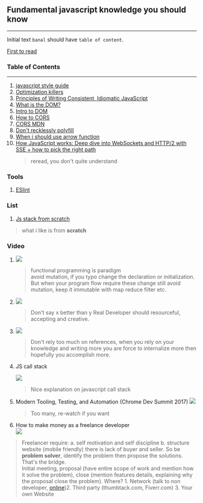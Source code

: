 ## Fundamental javascript knowledge you should know
---
Initial text
`banal` should have `table of content`.

[First to read](https://github.com/benoror/ama/issues/1 "Behonor ama")

### Table of Contents
---
  1. [javascript style guide](https://github.com/airbnb/javascript "Airbnb style guide")
  0. [Optimization killers](https://github.com/petkaantonov/bluebird/wiki/Optimization-killers#3-managing-arguments "github wiki")
  0. [Principles of Writing Consistent, Idiomatic JavaScript](https://github.com/rwaldron/idiomatic.js "idiomatic.js repo")
  0. [What is the DOM?](https://css-tricks.com/dom/ "css-tricks atricle")
  0. [Intro to DOM](https://developer.mozilla.org/en-US/docs/Web/API/Document_Object_Model/Introduction "MDN")
  0. [How to CORS](http://www.eriwen.com/javascript/how-to-cors/)
  0. [CORS MDN](https://developer.mozilla.org/en-US/docs/Web/HTTP/Access_control_CORS)
  0. [Don't recklessly polyfill](http://stackoverflow.com/questions/5072136/javascript-filter-for-objects)
  0. [When i should use arrow function](http://stackoverflow.com/questions/22939130/when-should-i-use-arrow-functions-in-ecmascript-6 "SO question")
  0. [How JavaScript works: Deep dive into WebSockets and HTTP/2 with SSE + how to pick the right path][article10]
     > reread, you don't quite understand

### Tools
  1. [ESlint](http://eslint.org "eslint website")


### List
  1. [Js stack from scratch](https://github.com/verekia/js-stack-from-scratch)
  > what i like is from **scratch**



### Video
1.  [![](https://img.youtube.com/vi/e-5obm1G_FY/0.jpg)](https://www.youtube.com/watch?v=e-5obm1G_FY) <br>

	>  functional programming is paradigm  
	>  avoid mutation, if you typo change the declaration or initialization. But when your program flow require these change still avoid mutation, keep it immutable with map reduce filter etc.

1.  [![](https://img.youtube.com/vi/Xt5qpbiqw2g/0.jpg)](https://www.youtube.com/watch?v=Xt5qpbiqw2g)<br>
	>  Don't say x better than y
	>  Real Developer should resourceful, accepting and creative.

1.  [![](https://img.youtube.com/vi/v0TFmdO4ZP0/0.jpg)](https://www.youtube.com/watch?v=v0TFmdO4ZP0)<br>
	>  Don't rely too much on references, when you rely on your knowledge and writing more you are force to internalize more then hopefully you accomplish more.

1.  JS call stack

	[![](https://img.youtube.com/vi/6MXRNXXgP_0/0.jpg)](https://www.youtube.com/watch?v=6MXRNXXgP_0)<br>
	>  Nice explanation on javascript call stack

1.  Modern Tooling, Testing, and Automation (Chrome Dev Summit 2017)
  [![](https://img.youtube.com/vi/7-XnEMrQnn4/0.jpg)](https://www.youtube.com/watch?v=7-XnEMrQnn4)<br>
    >Too many, re-watch if you want

1. How to make money as a freelance developer<br>
  [![](https://img.youtube.com/vi/fsTzLgra5dQ/0.jpg)](video6)
  > Freelancer require: a. self motivation and self discipline b. structure
  > website (mobile friendly) there is lack of buyer and seller. So be **problem solver**, identify the problem then propose the solutions. That's the bridge.<br>
  Initial meeting, proposal (have entire scope of work and mention how it solve the problem), close (mention features details, explaining why the proposal close the problem).
  > Where? 1. Network (talk to non developer, [online](https://www.bni.com/))2. Third party (thumbtack.com, Fiverr.com) 3. Your own Website

[video6]: https://www.youtube.com/watch?v=fsTzLgra5dQ
[article10]: https://blog.sessionstack.com/how-javascript-works-deep-dive-into-websockets-and-http-2-with-sse-how-to-pick-the-right-path-584e6b8e3bf7 "a series"
